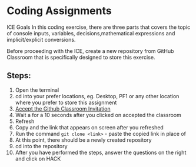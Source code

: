 # Coding Assignments

ICE Goals
In this coding exercise, there are three parts that covers the topic of console inputs, variables, decisions,mathematical expressions and implicit/explicit conversions.

Before proceeding with the ICE, create a new repository from GitHub Classroom that is specifically designed to store this exercise.

## Steps:
1. Open the terminal
2. cd into your prefer locations, eg. Desktop, PF1 or any other location where you prefer to store this assignment
3. [Accept the Github Classroom Invitation](https://classroom.github.com/a/ei1XAp9R)
4. Wait a for a 10 seconds after you clicked on accepted the classroom
5. Refresh
6. Copy and the link that appears on screen after you refreshed
7. Run the command ```git clone <link>``` - paste the copied link in place of <link>
8. At this point, there should be a newly created repository
9. cd into the repository
10. After you have performed the steps, answer the questions on the right and click on HACK